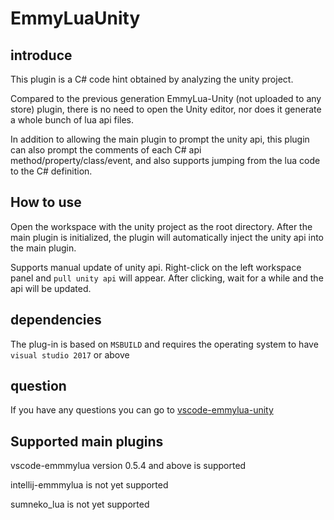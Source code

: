 # EmmyLuaUnity

## introduce

This plugin is a C# code hint obtained by analyzing the unity project.

Compared to the previous generation EmmyLua-Unity (not uploaded to any store) plugin, there is no need to open the Unity editor, nor does it generate a whole bunch of lua api files.

In addition to allowing the main plugin to prompt the unity api, this plugin can also prompt the comments of each C# api method/property/class/event, and also supports jumping from the lua code to the C# definition.

## How to use

Open the workspace with the unity project as the root directory. After the main plugin is initialized, the plugin will automatically inject the unity api into the main plugin.

Supports manual update of unity api. Right-click on the left workspace panel and `pull unity api` will appear. After clicking, wait for a while and the api will be updated.

## dependencies

The plug-in is based on `MSBUILD` and requires the operating system to have `visual studio 2017` or above

## question

If you have any questions you can go to [vscode-emmylua-unity](https://github.com/CppCXY/VSCode-EmmyLua-Unity)

## Supported main plugins

vscode-emmmylua version 0.5.4 and above is supported

intellij-emmmylua is not yet supported

sumneko_lua is not yet supported